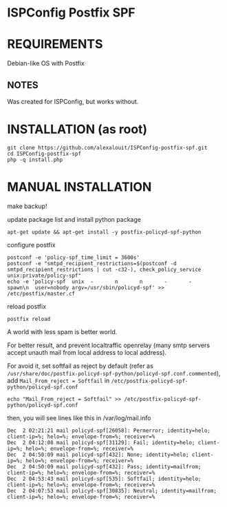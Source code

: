 ISPConfig Postfix SPF
=========================


# REQUIREMENTS

Debian-like OS with Postfix


## NOTES


Was created for ISPConfig, but works without.


# INSTALLATION (as root)

```
git clone https://github.com/alexalouit/ISPConfig-postfix-spf.git
cd ISPConfig-postfix-spf
php -q install.php
```

# MANUAL INSTALLATION

make backup!

update package list and install python package
```
apt-get update && apt-get install -y postfix-policyd-spf-python
```

configure postfix
```
postconf -e 'policy-spf_time_limit = 3600s'
postconf -e "smtpd_recipient_restrictions=$(postconf -d smtpd_recipient_restrictions | cut -c32-), check_policy_service unix:private/policy-spf"
echo -e 'policy-spf  unix  -       n       n       -       -       spawn\n  user=nobody argv=/usr/sbin/policyd-spf' >> /etc/postfix/master.cf
```

reload postfix
```
postfix reload
```

A world with less spam is better world.

For better result, and prevent localtraffic openrelay (many smtp servers accept unauth mail from local address to local address).

For avoid it, set softfail as reject by default (refer as ```/usr/share/doc/postfix-policyd-spf-python/policyd-spf.conf.commented```), add ```Mail_From_reject = Softfail``` in ```/etc/postfix-policyd-spf-python/policyd-spf.conf```
```
echo "Mail_From_reject = Softfail" >> /etc/postfix-policyd-spf-python/policyd-spf.conf
```

then, you will see lines like this in /var/log/mail.info
```
Dec  2 02:21:21 mail policyd-spf[26058]: Permerror; identity=helo; client-ip=%; helo=%; envelope-from=%; receiver=% 
Dec  2 04:12:08 mail policyd-spf[31129]: Fail; identity=helo; client-ip=%; helo=%; envelope-from=%; receiver=% 
Dec  2 04:50:09 mail policyd-spf[432]: None; identity=helo; client-ip=%; helo=%; envelope-from=%; receiver=% 
Dec  2 04:50:09 mail policyd-spf[432]: Pass; identity=mailfrom; client-ip=%; helo=%; envelope-from=%; receiver=% 
Dec  2 04:53:43 mail policyd-spf[535]: Softfail; identity=helo; client-ip=%; helo=%; envelope-from=%; receiver=% 
Dec  2 04:07:53 mail policyd-spf[30835]: Neutral; identity=mailfrom; client-ip=%; helo=%; envelope-from=%; receiver=%
```
